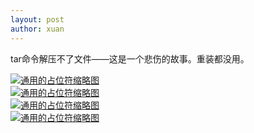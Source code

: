 ```yaml
---
layout: post
author: xuan
---
```

<p>tar命令解压不了文件——这是一个悲伤的故事。重装都没用。</p>
<head>
	<meta charset="utf-8" /> 
    <title>Bootstrap 实例 - 缩略图</title>
	<link rel="stylesheet" href="https://cdn.staticfile.net/twitter-bootstrap/3.3.7/css/bootstrap.min.css" />
	<script src="https://cdn.staticfile.net/jquery/2.1.1/jquery.min.js"></script>
	<script src="https://cdn.staticfile.net/twitter-bootstrap/3.3.7/js/bootstrap.min.js"></script>
</head>
<body>

<div class="row">
    <div class="col-sm-6 col-md-3">
        <a href="#" class="thumbnail">
            <img src="https://th.bing.com/th/id/R.b5b91890a358d93ef7cfcdf604ba04da?rik=1kXGb4xj3er31g&amp;pid=ImgRaw&amp;r=0" alt="通用的占位符缩略图" />
        </a>
    </div>
    <div class="col-sm-6 col-md-3">
        <a href="#" class="thumbnail">
            <img src="https://imgs.qiubiaoqing.com/qiubiaoqing/imgs/62cf171f6e17bL0X.gif" alt="通用的占位符缩略图" />
        </a>
    </div>
    <div class="col-sm-6 col-md-3">
        <a href="#" class="thumbnail">
            <img src="https://th.bing.com/th/id/OIP.V_oXmo6Ol_rDVnCW2aoKnQHaGx?rs=1&amp;pid=ImgDetMain" alt="通用的占位符缩略图" />
        </a>
    </div>
    <div class="col-sm-6 col-md-3">
        <a href="#" class="thumbnail">
            <img src="https://www.jiuwa.net/pic/20170822/1503358888390340.jpg" alt="通用的占位符缩略图" />
        </a>
    </div>
</div>
